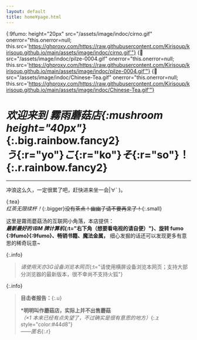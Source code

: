 ```yaml
---
layout: default
title: home¥page.html
---
```


<!-- imgs -->
{:9fumo: height="20px" src="/assets/image/indoc/cirno.gif" onerror="this.onerror=null; this.src='https://ghproxy.com/https://raw.githubusercontent.com/Kirisoup/kirisoup.github.io/main/assets/image/indoc/cirno.gif'"}
{:mushroom: src="/assets/image/indoc/pilze-0004.gif" onerror="this.onerror=null; this.src='https://ghproxy.com/https://raw.githubusercontent.com/Kirisoup/kirisoup.github.io/main/assets/image/indoc/pilze-0004.gif'"}
{:tea: src="/assets/image/indoc/Chinese-Tea.gif" onerror="this.onerror=null; this.src='https://ghproxy.com/https://raw.githubusercontent.com/Kirisoup/kirisoup.github.io/main/assets/image/indoc/Chinese-Tea.gif'"}

# *欢迎来到 **霧雨蘑菇店**![](){:mushroom height="40px"}*{:.big.rainbow.fancy2} <br> ***う*{:r="yo"}*こ*{:r="ko"}*そ*{:r="so"}！**{:.r.rainbow.fancy2}

---

冲浪这么久，一定很累了吧，赶快进来坐一会\|∀` )。

<p id="ip"></p>
<p id="geo"></p>

<!-- <script>
function getIP(json) {
document.getElementById('ip').innerHTML="你的IP地址是: " + json.ip;
}
</script>
<script src="http://api.ipify.org?format=jsonp&callback=getIP"></script> -->

<script>
function getGeo(json) {
document.getElementById('geo').innerHTML="你的IP地址是: ";
}
</script>
<script src="//ip-api.com/json/?callback=getGeo"></script>



<!-- <script async>
    function getIp(json) {
    document.getElementById('ip').innerHTML="你的IP地址是: " + json.ip;
    }
</script>
<script src="http://api.ipify.org?format=jsonp&callback=getIP"></script> -->

<!-- <script async>
    function getGeo(json) {
    document.getElementById('geo').innerHTML=json.country + json.regionName + "省；纬度：" + json.lat + "；经度：" + json.lon;
    }
</script>
<script src="http://ip-api.com/json/?callback=getGeo"></script> -->

![](){:tea}  
*红茶无限续杯！*{:.bigger}~~没有茶点！幽幽子请不要再来了！~~{:.small}

这里是霧雨蘑菇汤的互联网小角落，本店提供：  
***最新最好的 IBM 牌计算机*{:t="右下角（想要看电视的请自便）"}、旋转 fumo ![](){:9fumo}![](){:9fumo}、畅销书籍、魔法金属，** 细心发掘的话还可以发现更多有意思的稀奇玩意~

{:.info}
> *请使用天亦3G设备浏览本网页*{:t="请使用横屏设备浏览本网页；支持大部分浏览器的最新版本，很不幸尚不支持火狐"}

{:.info}
> **目击者报告：**{:.u}
> 
> **\*明明叫作蘑菇店，实际上并不出售蘑菇**  
> *（×1 本来已经有点失望了，不过确实是很有意思的地方）*{:.z style="color:#44d8"}  
> *——匿名*{:.r}
